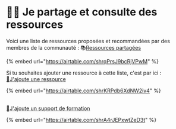 # 🧑‍💻 Je partage et consulte des ressources

Voici une liste de ressources proposées et recommandées par des membres de la communauté : 📚[Ressources partagées](https://airtable.com/shrqPrsJ9bcRjVPwM)

{% embed url="https://airtable.com/shrqPrsJ9bcRjVPwM" %}

Si tu souhaites ajouter une ressource à cette liste, c'est par ici :\
[📍J'ajoute une ressource](https://airtable.com/shrKRPdb6XdNW2iv4)

{% embed url="https://airtable.com/shrKRPdb6XdNW2iv4" %}

\
[📍J'ajoute un support de formation](https://airtable.com/shrA4rJEPxwtZeD3t)

{% embed url="https://airtable.com/shrA4rJEPxwtZeD3t" %}

